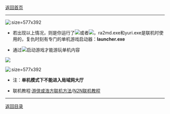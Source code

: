 [返回首页](/index.md)

***

![](./vp1.png ':size=577x392')

- 若出现以上情况，则是你运行了![](./vp2.png)或者![](./vp3.png)，ra2md.exe和yuri.exe是联机时使用的，复仇时刻有专门的单机游戏启动器：**launcher.exe**

- 通过![](./vp4.png)启动游戏才能游玩单机内容

![](./vp5.png)

![](./vp6.png ':size=577x392')


- 注：**单机模式下不能进入局域网大厅**

- 联机教程:[游侠或浩方联机方法](使用第三方对战平台)/[N2N联机教程](使用N2N虚拟局域网进行联机)




***
[返回目录](/QuestionNAnswer/index.md#gaming-problem)
